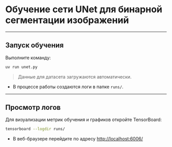 # Обучение сети UNet для бинарной сегментации изображений

---

## Запуск обучения

Выполните команду:

```bash
uv run unet.py
```

> Данные для датасета загружаются автоматически.

- В процессе работы создаются логи в папке `runs/`.

---

## Просмотр логов

Для визуализации метрик обучения и графиков откройте TensorBoard:

```bash
tensorboard --logdir runs/
```

- В веб-браузере перейдите по адресу <http://localhost:6006/>
